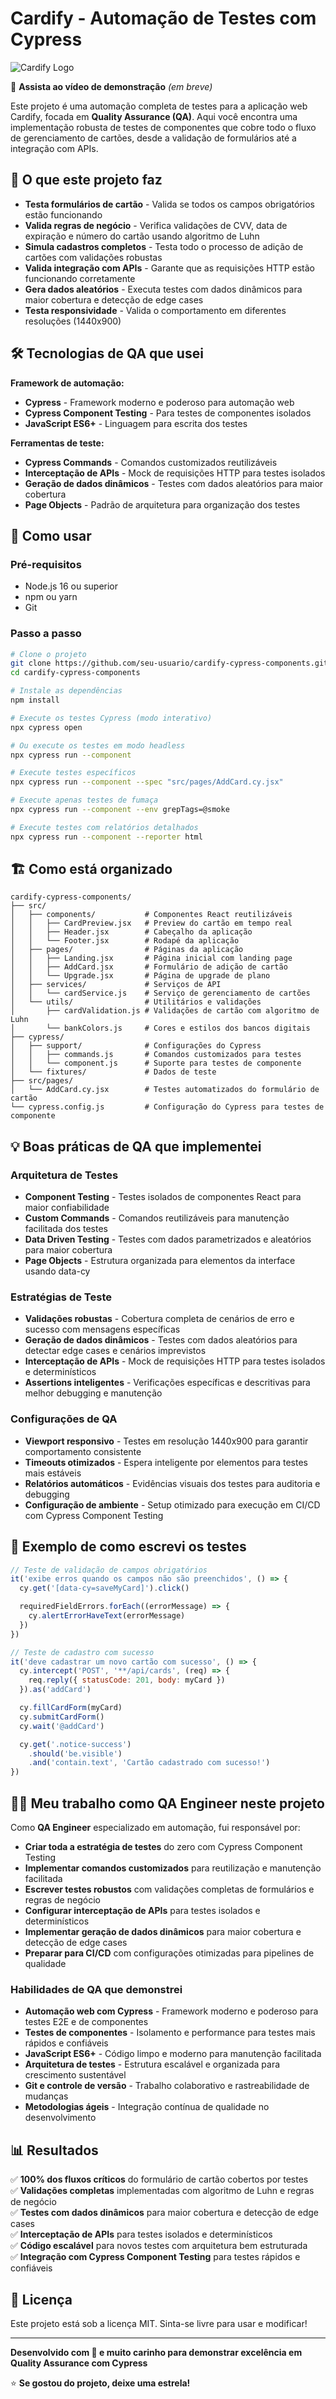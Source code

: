 # Cardify - Automação de Testes com Cypress

![Cardify Logo](https://img.shields.io/badge/Cardify-QA%20Automation-lime?style=for-the-badge&logo=cypress)

🎥 **Assista ao vídeo de demonstração** *(em breve)*

Este projeto é uma automação completa de testes para a aplicação web Cardify, focada em **Quality Assurance (QA)**. Aqui você encontra uma implementação robusta de testes de componentes que cobre todo o fluxo de gerenciamento de cartões, desde a validação de formulários até a integração com APIs.

## 🎯 O que este projeto faz

- **Testa formulários de cartão** - Valida se todos os campos obrigatórios estão funcionando
- **Valida regras de negócio** - Verifica validações de CVV, data de expiração e número do cartão usando algoritmo de Luhn
- **Simula cadastros completos** - Testa todo o processo de adição de cartões com validações robustas
- **Valida integração com APIs** - Garante que as requisições HTTP estão funcionando corretamente
- **Gera dados aleatórios** - Executa testes com dados dinâmicos para maior cobertura e detecção de edge cases
- **Testa responsividade** - Valida o comportamento em diferentes resoluções (1440x900)

## 🛠️ Tecnologias de QA que usei

**Framework de automação:**
- **Cypress** - Framework moderno e poderoso para automação web
- **Cypress Component Testing** - Para testes de componentes isolados
- **JavaScript ES6+** - Linguagem para escrita dos testes

**Ferramentas de teste:**
- **Cypress Commands** - Comandos customizados reutilizáveis
- **Interceptação de APIs** - Mock de requisições HTTP para testes isolados
- **Geração de dados dinâmicos** - Testes com dados aleatórios para maior cobertura
- **Page Objects** - Padrão de arquitetura para organização dos testes

## 🚀 Como usar

### Pré-requisitos
- Node.js 16 ou superior
- npm ou yarn
- Git

### Passo a passo

```bash
# Clone o projeto
git clone https://github.com/seu-usuario/cardify-cypress-components.git
cd cardify-cypress-components

# Instale as dependências
npm install

# Execute os testes Cypress (modo interativo)
npx cypress open

# Ou execute os testes em modo headless
npx cypress run --component

# Execute testes específicos
npx cypress run --component --spec "src/pages/AddCard.cy.jsx"

# Execute apenas testes de fumaça
npx cypress run --component --env grepTags=@smoke

# Execute testes com relatórios detalhados
npx cypress run --component --reporter html
```

## 🏗️ Como está organizado

```
cardify-cypress-components/
├── src/
│   ├── components/           # Componentes React reutilizáveis
│   │   ├── CardPreview.jsx   # Preview do cartão em tempo real
│   │   ├── Header.jsx        # Cabeçalho da aplicação
│   │   └── Footer.jsx        # Rodapé da aplicação
│   ├── pages/                # Páginas da aplicação
│   │   ├── Landing.jsx       # Página inicial com landing page
│   │   ├── AddCard.jsx       # Formulário de adição de cartão
│   │   └── Upgrade.jsx       # Página de upgrade de plano
│   ├── services/             # Serviços de API
│   │   └── cardService.js    # Serviço de gerenciamento de cartões
│   └── utils/                # Utilitários e validações
│       ├── cardValidation.js # Validações de cartão com algoritmo de Luhn
│       └── bankColors.js     # Cores e estilos dos bancos digitais
├── cypress/
│   ├── support/              # Configurações do Cypress
│   │   ├── commands.js       # Comandos customizados para testes
│   │   └── component.js      # Suporte para testes de componente
│   └── fixtures/             # Dados de teste
├── src/pages/
│   └── AddCard.cy.jsx        # Testes automatizados do formulário de cartão
└── cypress.config.js         # Configuração do Cypress para testes de componente
```

## 💡 Boas práticas de QA que implementei

### Arquitetura de Testes
- **Component Testing** - Testes isolados de componentes React para maior confiabilidade
- **Custom Commands** - Comandos reutilizáveis para manutenção facilitada dos testes
- **Data Driven Testing** - Testes com dados parametrizados e aleatórios para maior cobertura
- **Page Objects** - Estrutura organizada para elementos da interface usando data-cy

### Estratégias de Teste
- **Validações robustas** - Cobertura completa de cenários de erro e sucesso com mensagens específicas
- **Geração de dados dinâmicos** - Testes com dados aleatórios para detectar edge cases e cenários imprevistos
- **Interceptação de APIs** - Mock de requisições HTTP para testes isolados e determinísticos
- **Assertions inteligentes** - Verificações específicas e descritivas para melhor debugging e manutenção

### Configurações de QA
- **Viewport responsivo** - Testes em resolução 1440x900 para garantir comportamento consistente
- **Timeouts otimizados** - Espera inteligente por elementos para testes mais estáveis
- **Relatórios automáticos** - Evidências visuais dos testes para auditoria e debugging
- **Configuração de ambiente** - Setup otimizado para execução em CI/CD com Cypress Component Testing

## 📝 Exemplo de como escrevi os testes

```javascript
// Teste de validação de campos obrigatórios
it('exibe erros quando os campos não são preenchidos', () => {
  cy.get('[data-cy=saveMyCard]').click()

  requiredFieldErrors.forEach((errorMessage) => {
    cy.alertErrorHaveText(errorMessage)
  })
})

// Teste de cadastro com sucesso
it('deve cadastrar um novo cartão com sucesso', () => {
  cy.intercept('POST', '**/api/cards', (req) => {
    req.reply({ statusCode: 201, body: myCard })
  }).as('addCard')

  cy.fillCardForm(myCard)
  cy.submitCardForm()
  cy.wait('@addCard')

  cy.get('.notice-success')
    .should('be.visible')
    .and('contain.text', 'Cartão cadastrado com sucesso!')
})
```

## 👨‍💻 Meu trabalho como QA Engineer neste projeto

Como **QA Engineer** especializado em automação, fui responsável por:

- **Criar toda a estratégia de testes** do zero com Cypress Component Testing
- **Implementar comandos customizados** para reutilização e manutenção facilitada
- **Escrever testes robustos** com validações completas de formulários e regras de negócio
- **Configurar interceptação de APIs** para testes isolados e determinísticos
- **Implementar geração de dados dinâmicos** para maior cobertura e detecção de edge cases
- **Preparar para CI/CD** com configurações otimizadas para pipelines de qualidade

### Habilidades de QA que demonstrei
- **Automação web com Cypress** - Framework moderno e poderoso para testes E2E e de componentes
- **Testes de componentes** - Isolamento e performance para testes mais rápidos e confiáveis
- **JavaScript ES6+** - Código limpo e moderno para manutenção facilitada
- **Arquitetura de testes** - Estrutura escalável e organizada para crescimento sustentável
- **Git e controle de versão** - Trabalho colaborativo e rastreabilidade de mudanças
- **Metodologias ágeis** - Integração contínua de qualidade no desenvolvimento

## 📊 Resultados

✅ **100% dos fluxos críticos** do formulário de cartão cobertos por testes  
✅ **Validações completas** implementadas com algoritmo de Luhn e regras de negócio  
✅ **Testes com dados dinâmicos** para maior cobertura e detecção de edge cases  
✅ **Interceptação de APIs** para testes isolados e determinísticos  
✅ **Código escalável** para novos testes com arquitetura bem estruturada  
✅ **Integração com Cypress Component Testing** para testes rápidos e confiáveis  



## 📄 Licença

Este projeto está sob a licença MIT. Sinta-se livre para usar e modificar!

---

**Desenvolvido com 💚 e muito carinho para demonstrar excelência em Quality Assurance com Cypress**

⭐ **Se gostou do projeto, deixe uma estrela!**
